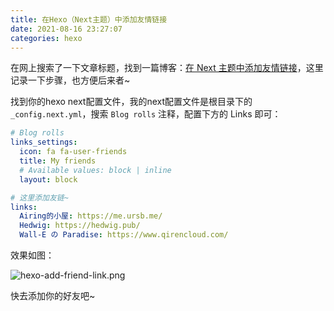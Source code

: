 ```yaml
---
title: 在Hexo（Next主题）中添加友情链接
date: 2021-08-16 23:27:07
categories: hexo
---
```


在网上搜索了一下文章标题，找到一篇博客：[在 Next 主题中添加友情链接](https://www.mls-tech.info/hexo/hexo-set-friend-links/)，这里记录一下步骤，也方便后来者~

找到你的hexo next配置文件，我的next配置文件是根目录下的 `_config.next.yml`，搜索 `Blog rolls` 注释，配置下方的 Links 即可：

```yaml
# Blog rolls
links_settings:
  icon: fa fa-user-friends
  title: My friends
  # Available values: block | inline
  layout: block

# 这里添加友链~
links:
  Airing的小屋: https://me.ursb.me/
  Hedwig: https://hedwig.pub/
  Wall-E の Paradise: https://www.qirencloud.com/
```

效果如图：

![hexo-add-friend-link.png](https://file.bruski.wang/images/hexo-add-friend-link.png)

快去添加你的好友吧~
